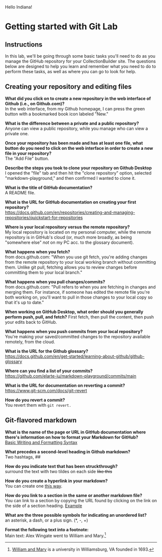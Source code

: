 Hello Indiana!

# Getting started with Git Lab
## Instructions
In this lab, we'll be going through some basic tasks you'll need to do as you manage the GitHub repository for your CollectionBuilder site. The questions below are designed to help you learn and remember what you need to do to perform these tasks, as well as where you can go to look for help. 
## Creating your repository and editing files
**What did you click on to create a new repository in the web interface of Github (i.e., on Github.com)?**  
In the web interface, from my Github homepage, I can press the green button with a bookmarked book icon labeled "New."

**What is the difference between a private and a public repository?**  
Anyone can view a public repository, while you manage who can view a private one.

**Once your repository has been made and has at least one file, what button do you need to click on the web interface in order to create a new file in your repository?**  
The "Add File" button.

**Describe the steps you took to clone your repository on Github Desktop**  
I opened the "file" tab and then hit the "clone repository" option, selected "markdown-playground," and then confirmed I wanted to clone it.

**What is the title of GitHub documentation?**  
A README file.

**What is the URL for GitHub documentation on creating your first repository?**  
https://docs.github.com/en/repositories/creating-and-managing-repositories/quickstart-for-repositories

**Where is your local repository versus the remote repository?**  
My local repository is located on my personal computer, while the remote repository is in GitHub's cloud (or, much more broadly, as being "somewhere else" *not* on my PC acc. to the glossary document).

**What happens when you fetch?**  
from docs.github.com: "When you use git fetch, you're adding changes from the remote repository to your local working branch without committing them. Unlike git pull, fetching allows you to review changes before committing them to your local branch."

**What happens when you pull changes/commits?**  
from docs.github.com: "Pull refers to when you are fetching in changes and merging them. For instance, if someone has edited the remote file you're both working on, you'll want to pull in those changes to your local copy so that it's up to date."

**When working on GitHub Desktop, what order should you generally perform push, pull, and fetch?**
First fetch, then pull the content, then push your edits back to GitHub.

**What happens when you push commits from your local repository?**  
You're making your saved/committed changes to the repository available remotely, from the cloud. 

**What is the URL for the Github glossary?**  
https://docs.github.com/en/get-started/learning-about-github/github-glossary

**Where can you find a list of your commits?**  
https://github.com/elarte-iu/markdown-playground/commits/main

**What is the URL for documentation on reverting a commit?**  
https://www.git-scm.com/docs/git-revert

**How do you revert a commit?**  
You revert them with `git revert.`

## Git-flavored markdown
**What is the name of the page or URL in GitHub documentation where there's information on how to format your Markdown for GitHub?**  
[Basic Writing and Formatting Syntax](https://docs.github.com/en/get-started/writing-on-github/getting-started-with-writing-and-formatting-on-github/basic-writing-and-formatting-syntax)

**What precedes a second-level heading in Github markdown?**  
Two hashtags, ##

**How do you indicate text that has been struckthrough?**  
surround the text with two tildes on each side ~~like this~~

**How do you create a hyperlink in your markdown?**  
You can create one [this way](https://github.com/elarte-iu/markdown-playground/blob/main/hello.md).

**How do you link to a section in the same or another markdown file?**  
You can link to a section by copying the URL found by clicking on the link on the side of a section heading. [Example](https://github.com/elarte-iu/markdown-playground/blob/main/hello.md#git-flavored-markdown)

**What are the three possible symbols for indicating an unordered list?**  
an asterisk, a dash, or a plus sign. (*, -, +)

**Format the following text into a footnote:**  
Main text: Alex Wingate went to William and Mary.[^1]
[^1]: [William and Mary](https://www.wm.edu/) is a university in Williamsburg, VA founded in 1693. 
